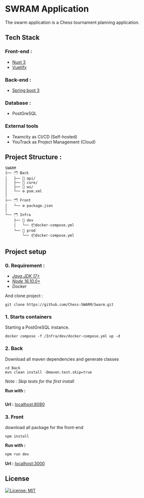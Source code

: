 # SWRAM Application

The swarm application is a Chess tournament planning application.

## Tech Stack

### Front-end :

- [Nuxt 3](https://nuxt.com/docs)
- [Vuetify](https://vuetifyjs.com/en/components/all/)

### Back-end :

- [Spring boot 3](https://docs.spring.io/spring-boot/docs/current/reference/htmlsingle/)

### Database :

- PostGreSQL

### External tools

- Teamcity as CI/CD (Self-hosted)
- YouTrack as Project Management (Cloud)

## Project Structure :

```
SWARM
├── 🗂️ Back
│   ├── 📁 api/
│   ├── 📁 core/
│   ├── 📁 ws/
│   └── ⚙️ pom.xml
│
├── 🗂️ Front
│   └── ⚙️ package.json
│
└── 🗂️ Infra 
    ├── 📁 dev
    │   └── 📦docker-compose.yml
    └── 📁 prod
        └── 📦docker-compose.yml
```

## Project setup

### 0. Requirement :

- [*Java JDK 17+*](https://jdk.java.net/archive/)
- [*Node 16.10.0+*](https://nodejs.org/en)
- *Docker*

And clone project :

```shell
git clone https://github.com/Chess-SWARM/Swarm.git
```

### 1. Starts containers

Starting a PostGreSQL instance.

```shell
docker compose -f /Infra/dev/docker-compose.yml up -d
```

### 2. Back

Download all maven dependencies and generate classes

```shell
cd Back
mvn clean install -Dmaven.test.skip=true
```

*_Note_ : Skip tests for the first install*

**Run with :**

```shell

```

**Url :** [localhost:8080](http://localhost:8080)

### 3. Front

download all package for the front-end

```shell
npm install
```

**Run with :**

```bash
npm run dev
```

**Url :** [localhost:3000](http://localhost:3000)


## License

[![License: MIT](https://img.shields.io/badge/License-MIT-yellow.svg)](https://opensource.org/licenses/MIT)
